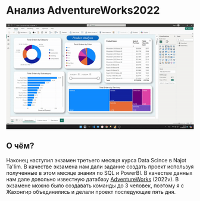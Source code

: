 # Анализ AdventureWorks2022

![alt text](images/g.gif)

## О чём?
Наконец наступил экзамен третьего месяця курса Data Scince в Najot Ta'lim. В качестве экзамена нам дали задание создать проект используя полученные в этом месяце знания по SQL и PowerBI. В качестве данных нам дале довольно известную датабазу [AdventureWorks](https://learn.microsoft.com/en-us/sql/samples/adventureworks-install-configure?view=sql-server-ver16&tabs=ssms) (2022v). В экзамене можно было создавать команды до 3 человек, поэтому я с Жахонгир объединились и делали проект последующие пять дня.

